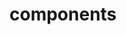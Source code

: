 <!-- Space: ZshApss -->
<!-- Parent: Project -->
<!-- Title: Components -->

<!-- Label: ZshApss -->
<!-- Label: Project -->
<!-- Label: Components -->
<!-- Include: docs/disclaimer.md -->
<!-- Include: ac:toc -->

# components
